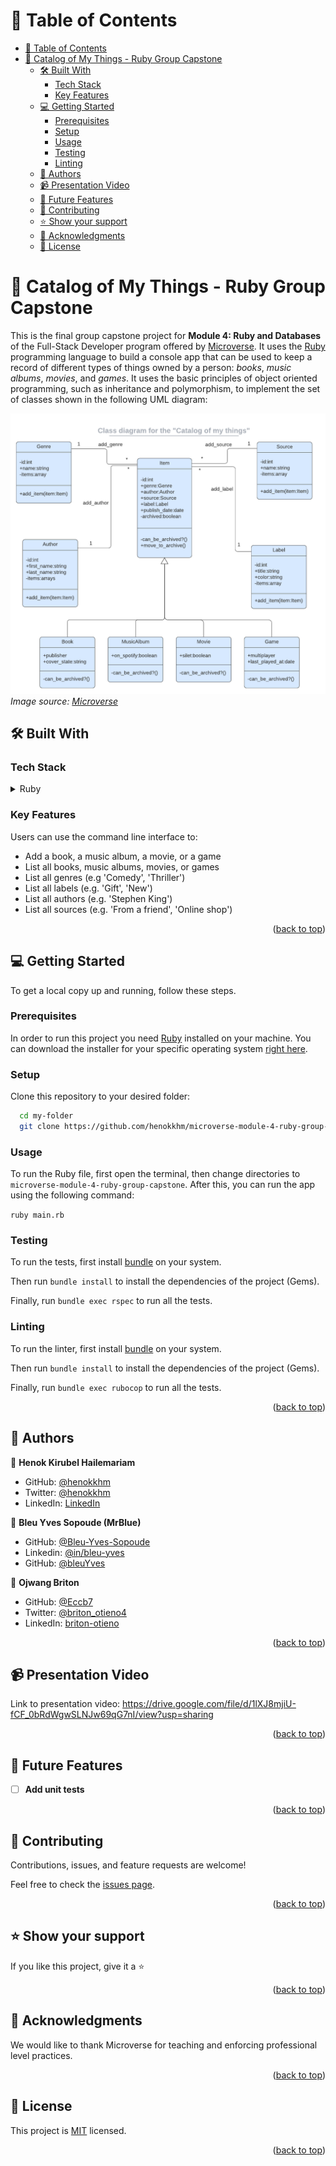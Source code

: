 
<a name="readme-top"></a>

<!-- TABLE OF CONTENTS -->

# 📗 Table of Contents

- [📗 Table of Contents](#-table-of-contents)
- [📖 Catalog of My Things - Ruby Group Capstone ](#-catalog-of-my-things---ruby-group-capstone-)
  - [🛠 Built With ](#-built-with-)
    - [Tech Stack ](#tech-stack-)
    - [Key Features ](#key-features-)
  - [💻 Getting Started ](#-getting-started-)
    - [Prerequisites](#prerequisites)
    - [Setup](#setup)
    - [Usage](#usage)
    - [Testing](#testing)
    - [Linting](#linting)
  - [👥 Authors ](#-authors-)
  - [📹 Presentation Video ](#-presentation-video-)
  - [🔭 Future Features ](#-future-features-)
  - [🤝 Contributing ](#-contributing-)
  - [⭐️ Show your support ](#️-show-your-support-)
  - [🙏 Acknowledgments ](#-acknowledgments-)
  - [📝 License ](#-license-)

<!-- PROJECT DESCRIPTION -->

# 📖 Catalog of My Things - Ruby Group Capstone <a name="about-project"></a>

This is the final group capstone project  for **Module 4: Ruby and Databases** of the Full-Stack Developer program offered by [Microverse](https://www.microverse.org/). It uses the [Ruby](https://www.ruby-lang.org/en/) programming language to build a console app that can be used to keep a record of different types of things owned by a person: *books*, *music albums*, *movies*, and *games*. It uses the basic principles of object oriented programming, such as inheritance and polymorphism, to implement the set of classes shown in the following UML diagram: 

![Catalog of My Things: UML Diagram](assets/class_diagram_for_catalog_of_my_things.png)
*Image source: [Microverse](https://raw.githubusercontent.com/microverseinc/curriculum-ruby/main/group-capstone/images/catalog_of_my_things.png)*
## 🛠 Built With <a name="built-with"></a>

### Tech Stack <a name="tech-stack"></a>

<details>
<summary>Ruby</summary>
  <ul>
    <li><a href="https://www.ruby-lang.org/en/">Ruby</a></li>
  </ul>
</details>

<!-- Features -->

### Key Features <a name="key-features"></a>

Users can use the command line interface to: 
- Add a book, a music album, a movie, or a game
- List all books, music albums, movies, or games
- List all genres (e.g 'Comedy', 'Thriller')
- List all labels (e.g. 'Gift', 'New')
- List all authors (e.g. 'Stephen King')
- List all sources (e.g. 'From a friend', 'Online shop')


<p align="right">(<a href="#readme-top">back to top</a>)</p>


<!-- GETTING STARTED -->

## 💻 Getting Started <a name="getting-started"></a>

To get a local copy up and running, follow these steps.

### Prerequisites

In order to run this project you need [Ruby](https://www.ruby-lang.org/en/) installed on your machine. You can download the installer for your specific operating system [right here](https://www.ruby-lang.org/en/documentation/installation/).

### Setup

Clone this repository to your desired folder:

```sh
  cd my-folder
  git clone https://github.com/henokkhm/microverse-module-4-ruby-group-capstone.git
```

### Usage

To run the Ruby file, first open the terminal, then change directories to `microverse-module-4-ruby-group-capstone`. After this, you can run the app using the following command:

```ruby main.rb``` 

### Testing

To run the tests, first install [bundle](https://bundler.io/) on your system.

Then run `bundle install` to install the dependencies of the project (Gems).

Finally, run `bundle exec rspec` to run all the tests.

### Linting


To run the linter, first install [bundle](https://bundler.io/) on your system.

Then run `bundle install` to install the dependencies of the project (Gems).

Finally, run `bundle exec rubocop` to run all the tests.

<p align="right">(<a href="#readme-top">back to top</a>)</p>

<!-- AUTHORS -->

## 👥 Authors <a name="authors"></a>


👤 **Henok Kirubel Hailemariam**

- GitHub: [@henokkhm](https://github.com/henokkhm)
- Twitter: [@henokkhm](https://twitter.com/henokkhm)
- LinkedIn: [LinkedIn](https://www.linkedin.com/in/henokkhm/)


👤 **Bleu Yves Sopoude (MrBlue)**

- GitHub: [@Bleu-Yves-Sopoude](https://github.com/Bleu-Yves-Sopoude)
- Linkedin: [@in/bleu-yves](https://www.linkedin.com/in/bleu-yves/)
- GitHub: [@bleuYves](https://twitter.com/bleuYves)


👤 **Ojwang Briton**

- GitHub: [@Eccb7](https://github.com/Eccb7)
- Twitter: [@briton_otieno4](https://twitter.com/briton_otieno4)
- LinkedIn: [briton-otieno](https://linkedin.com/in/briton-otieno)


<p align="right">(<a href="#readme-top">back to top</a>)</p>


## 📹 Presentation Video <a name="presentation-video"></a>

Link to presentation video: https://drive.google.com/file/d/1lXJ8mjiU-fCF_0bRdWgwSLNJw69qG7nI/view?usp=sharing

<p align="right">(<a href="#readme-top">back to top</a>)</p>

<!-- FUTURE FEATURES -->

## 🔭 Future Features <a name="future-features"></a>

- [ ] **Add unit tests**

<p align="right">(<a href="#readme-top">back to top</a>)</p>

<!-- CONTRIBUTING -->

## 🤝 Contributing <a name="contributing"></a>

Contributions, issues, and feature requests are welcome!

Feel free to check the [issues page](../../issues/).

<p align="right">(<a href="#readme-top">back to top</a>)</p>

<!-- SUPPORT -->

## ⭐️ Show your support <a name="support"></a>


If you like this project, give it a ⭐️

<p align="right">(<a href="#readme-top">back to top</a>)</p>

<!-- ACKNOWLEDGEMENTS -->

## 🙏 Acknowledgments <a name="acknowledgements"></a>

We would like to thank Microverse for teaching and enforcing professional level practices.

<p align="right">(<a href="#readme-top">back to top</a>)</p>

<!-- LICENSE -->

## 📝 License <a name="license"></a>

This project is [MIT](./LICENSE) licensed.

<p align="right">(<a href="#readme-top">back to top</a>)</p>
